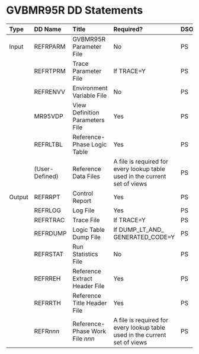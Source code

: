 # GVBMR95R DD Statements 		
  
| Type | DD Name | Title | Required? | DSORG | RECFM | LRECL |
|:-|:-|:-|:-|:-|:-|-:|
| Input | REFRPARM | GVBMR95R Parameter File | No | PS | FB | 80 |
| | REFRTPRM | Trace Parameter File | If TRACE=Y | PS | FB | 80 |
| | REFRENVV | Environment Variable File | No | PS | FB | 80 |
| | MR95VDP  | View Definition Parameters File | Yes | PS | VB | 32756 |
| | REFRLTBL | Reference-Phase Logic Table | Yes | PS | VB | 32756 |
| | (User-Defined) | Reference Data Files | A file is required for every lookup table used in the current set of views | PS | (User-Defined) | (User-Defined) |
| Output | REFRRPT | Control Report | Yes | PS | VB | 164 |
| | REFRLOG  | Log File | Yes | PS | VB | 164 |
| | REFRTRAC | Trace File | If TRACE=Y | PS | VB | 164 |
| | REFRDUMP | Logic Table Dump File | If DUMP_LT_AND_ GENERATED_CODE=Y | PS | VB | 164 |
| | REFRSTAT | Run Statistics File | No | PS | FB | 80 |
| | REFRREH  | Reference Extract Header File | Yes | PS | FB | 100 |
| | REFRRTH  | Reference Title Header File | Yes | PS | FB | 100 |
| | REFR*nnn* | Reference-Phase Work File *nnn* | A file is required for every lookup table used in the current set of views | PS | VB | 4144 |

